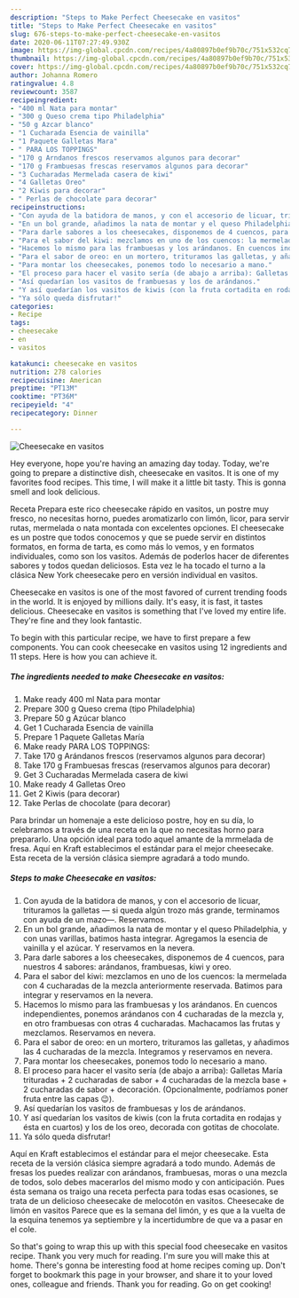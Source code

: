 ```yaml
---
description: "Steps to Make Perfect Cheesecake en vasitos"
title: "Steps to Make Perfect Cheesecake en vasitos"
slug: 676-steps-to-make-perfect-cheesecake-en-vasitos
date: 2020-06-11T07:27:49.930Z
image: https://img-global.cpcdn.com/recipes/4a80897b0ef9b70c/751x532cq70/cheesecake-en-vasitos-foto-principal.jpg
thumbnail: https://img-global.cpcdn.com/recipes/4a80897b0ef9b70c/751x532cq70/cheesecake-en-vasitos-foto-principal.jpg
cover: https://img-global.cpcdn.com/recipes/4a80897b0ef9b70c/751x532cq70/cheesecake-en-vasitos-foto-principal.jpg
author: Johanna Romero
ratingvalue: 4.8
reviewcount: 3587
recipeingredient:
- "400 ml Nata para montar"
- "300 g Queso crema tipo Philadelphia"
- "50 g Azcar blanco"
- "1 Cucharada Esencia de vainilla"
- "1 Paquete Galletas Mara"
- " PARA LOS TOPPINGS"
- "170 g Arndanos frescos reservamos algunos para decorar"
- "170 g Frambuesas frescas reservamos algunos para decorar"
- "3 Cucharadas Mermelada casera de kiwi"
- "4 Galletas Oreo"
- "2 Kiwis para decorar"
- " Perlas de chocolate para decorar"
recipeinstructions:
- "Con ayuda de la batidora de manos, y con el accesorio de licuar, trituramos la galletas — si queda algún trozo más grande, terminamos con ayuda de un mazo—. Reservamos."
- "En un bol grande, añadimos la nata de montar y el queso Philadelphia, y con unas varillas, batimos hasta integrar. Agregamos la esencia de vainilla y el azúcar. Y reservamos en la nevera."
- "Para darle sabores a los cheesecakes, disponemos de 4 cuencos, para nuestros 4 sabores: arándanos, frambuesas, kiwi y oreo."
- "Para el sabor del kiwi: mezclamos en uno de los cuencos: la mermelada con 4 cucharadas de la mezcla anteriormente reservada. Batimos para integrar y reservamos en la nevera."
- "Hacemos lo mismo para las frambuesas y los arándanos. En cuencos independientes, ponemos arándanos con 4 cucharadas de la mezcla y, en otro frambuesas con otras 4 cucharadas. Machacamos las frutas y mezclamos. Reservamos en nevera."
- "Para el sabor de oreo: en un mortero, trituramos las galletas, y añadimos las 4 cucharadas de la mezcla. Integramos y reservamos en nevera."
- "Para montar los cheesecakes, ponemos todo lo necesario a mano."
- "El proceso para hacer el vasito sería (de abajo a arriba): Galletas María trituradas + 2 cucharadas de sabor + 4 cucharadas de la mezcla base + 2 cucharadas de sabor + decoración. (Opcionalmente, podríamos poner fruta entre las capas 😉)."
- "Así quedarían los vasitos de frambuesas y los de arándanos."
- "Y así quedarían los vasitos de kiwis (con la fruta cortadita en rodajas y ésta en cuartos) y los de los oreo, decorada con gotitas de chocolate."
- "Ya sólo queda disfrutar!"
categories:
- Recipe
tags:
- cheesecake
- en
- vasitos

katakunci: cheesecake en vasitos 
nutrition: 278 calories
recipecuisine: American
preptime: "PT13M"
cooktime: "PT36M"
recipeyield: "4"
recipecategory: Dinner

---
```



![Cheesecake en vasitos](https://img-global.cpcdn.com/recipes/4a80897b0ef9b70c/751x532cq70/cheesecake-en-vasitos-foto-principal.jpg)

Hey everyone, hope you're having an amazing day today. Today, we're going to prepare a distinctive dish, cheesecake en vasitos. It is one of my favorites food recipes. This time, I will make it a little bit tasty. This is gonna smell and look delicious.

Receta Prepara este rico cheesecake rápido en vasitos, un postre muy fresco, no necesitas horno, puedes aromatizarlo con limón, licor, para servir rutas, mermelada o nata montada con excelentes opciones. El cheesecake es un postre que todos conocemos y que se puede servir en distintos formatos, en forma de tarta, es como más lo vemos, y en formatos individuales, como son los vasitos. Además de poderlos hacer de diferentes sabores y todos quedan deliciosos. Esta vez le ha tocado el turno a la clásica New York cheesecake pero en versión individual en vasitos.

Cheesecake en vasitos is one of the most favored of current trending foods in the world. It is enjoyed by millions daily. It's easy, it is fast, it tastes delicious. Cheesecake en vasitos is something that I've loved my entire life. They're fine and they look fantastic.


To begin with this particular recipe, we have to first prepare a few components. You can cook cheesecake en vasitos using 12 ingredients and 11 steps. Here is how you can achieve it.

<!--inarticleads1-->

##### The ingredients needed to make Cheesecake en vasitos:

1. Make ready 400 ml Nata para montar
1. Prepare 300 g Queso crema (tipo Philadelphia)
1. Prepare 50 g Azúcar blanco
1. Get 1 Cucharada Esencia de vainilla
1. Prepare 1 Paquete Galletas María
1. Make ready  PARA LOS TOPPINGS:
1. Take 170 g Arándanos frescos (reservamos algunos para decorar)
1. Take 170 g Frambuesas frescas (reservamos algunos para decorar)
1. Get 3 Cucharadas Mermelada casera de kiwi
1. Make ready 4 Galletas Oreo
1. Get 2 Kiwis (para decorar)
1. Take  Perlas de chocolate (para decorar)


Para brindar un homenaje a este delicioso postre, hoy en su día, lo celebramos a través de una receta en la que no necesitas horno para prepararlo. Una opción ideal para todo aquel amante de la mrmelada de fresa. Aquí en Kraft establecimos el estándar para el mejor cheesecake. Esta receta de la versión clásica siempre agradará a todo mundo. 

<!--inarticleads2-->

##### Steps to make Cheesecake en vasitos:

1. Con ayuda de la batidora de manos, y con el accesorio de licuar, trituramos la galletas — si queda algún trozo más grande, terminamos con ayuda de un mazo—. Reservamos.
1. En un bol grande, añadimos la nata de montar y el queso Philadelphia, y con unas varillas, batimos hasta integrar. Agregamos la esencia de vainilla y el azúcar. Y reservamos en la nevera.
1. Para darle sabores a los cheesecakes, disponemos de 4 cuencos, para nuestros 4 sabores: arándanos, frambuesas, kiwi y oreo.
1. Para el sabor del kiwi: mezclamos en uno de los cuencos: la mermelada con 4 cucharadas de la mezcla anteriormente reservada. Batimos para integrar y reservamos en la nevera.
1. Hacemos lo mismo para las frambuesas y los arándanos. En cuencos independientes, ponemos arándanos con 4 cucharadas de la mezcla y, en otro frambuesas con otras 4 cucharadas. Machacamos las frutas y mezclamos. Reservamos en nevera.
1. Para el sabor de oreo: en un mortero, trituramos las galletas, y añadimos las 4 cucharadas de la mezcla. Integramos y reservamos en nevera.
1. Para montar los cheesecakes, ponemos todo lo necesario a mano.
1. El proceso para hacer el vasito sería (de abajo a arriba): Galletas María trituradas + 2 cucharadas de sabor + 4 cucharadas de la mezcla base + 2 cucharadas de sabor + decoración. (Opcionalmente, podríamos poner fruta entre las capas 😉).
1. Así quedarían los vasitos de frambuesas y los de arándanos.
1. Y así quedarían los vasitos de kiwis (con la fruta cortadita en rodajas y ésta en cuartos) y los de los oreo, decorada con gotitas de chocolate.
1. Ya sólo queda disfrutar!


Aquí en Kraft establecimos el estándar para el mejor cheesecake. Esta receta de la versión clásica siempre agradará a todo mundo. Además de fresas los puedes realizar con arándanos, frambuesas, moras o una mezcla de todos, solo debes macerarlos del mismo modo y con anticipación. Pues ésta semana os traigo una receta perfecta para todas esas ocasiones, se trata de un delicioso cheesecake de melocotón en vasitos. Cheesecake de limón en vasitos Parece que es la semana del limón, y es que a la vuelta de la esquina tenemos ya septiembre y la incertidumbre de que va a pasar en el cole. 

So that's going to wrap this up with this special food cheesecake en vasitos recipe. Thank you very much for reading. I'm sure you will make this at home. There's gonna be interesting food at home recipes coming up. Don't forget to bookmark this page in your browser, and share it to your loved ones, colleague and friends. Thank you for reading. Go on get cooking!
